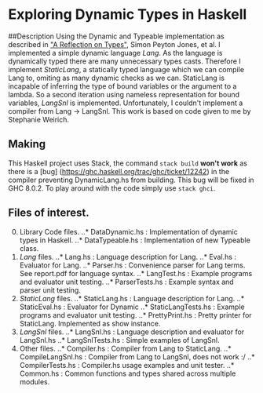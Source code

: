 # Exploring Dynamic Types in Haskell

##Description
Using the Dynamic and Typeable implementation as described in ["A Reflection on Types"](https://www.seas.upenn.edu/~sweirich/papers/wadlerfest2016.pdf), Simon Peyton Jones, et al. I implemented a simple dynamic language *Lang*. As the language is dynamically typed there are many unnecessary types casts. Therefore I implement *StaticLang*, a statically typed language which we can compile Lang to, omiting as many dynamic checks as we can. StaticLang is incapable of inferring the type of bound variables or the argument to a lambda. So a second iteration using nameless representation for bound variables, *LangSnl* is implemented. Unfortunately, I couldn't implement a compiler from Lang -> LangSnl. This work is based on code given to me by Stephanie Weirich.

## Making
This Haskell project uses Stack, the command `stack build` **won't work** as there is a [bug] (https://ghc.haskell.org/trac/ghc/ticket/12242) in the compiler preventing DynamicLang.hs from building. This bug will be fixed in GHC 8.0.2. To play around with the code simply use `stack ghci`.

## Files of interest.
0. Library Code files.
..* DataDynamic.hs : Implementation of dynamic types in Haskell.
..* DataTypeable.hs : Implementation of new Typeable class.
1. *Lang* files.
..* Lang.hs : Language description for Lang.
..* Eval.hs : Evaluator for Lang.
..* Parser.hs : Convenience parser for Lang terms. See report.pdf for language syntax.
..* LangTest.hs : Example programs and evaluator unit testing.
..* ParserTests.hs : Example syntax and parser unit testing.
2. *StaticLang* files.
..* StaticLang.hs : Language description for Lang.
..* StaticEval.hs : Evaluator for Dynamic
..* StaticLangTests.hs : Example programs and evaluator unit testing.
..* PrettyPrint.hs : Pretty printer for StaticLang. Implemented as show instance.
3. *LangSnl* files.
..* LangSnl.hs : Language description and evaluator for LangSnl.hs
..* LangSnlTests.hs : Simple examples of LangSnl.
4. Other files.
..* Compiler.hs : Compiler from Lang to StaticLang.
..* CompileLangSnl.hs : Compiler from Lang to LangSnl, does not work :/
..* CompilerTests.hs : Compiler.hs usage examples and unit tester.
..* Common.hs : Common functions and types shared across multiple modules.